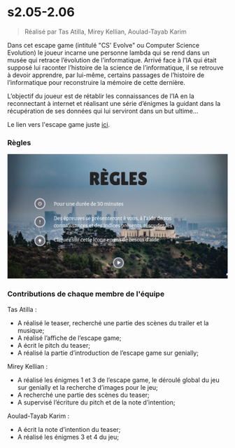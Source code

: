 # s2.05-2.06

> Réalisé par Tas Atilla, Mirey Kellian, Aoulad-Tayab Karim

Dans cet escape game (intitulé "CS' Evolve" ou Computer Science Evolution) le joueur incarne une personne lambda qui se rend dans un musée qui retrace l’évolution de l’informatique. Arrivé face à l’IA qui était supposé lui raconter l’histoire de la science de l’informatique, il se retrouve à devoir apprendre, par lui-même, certains passages de l’histoire de l’informatique pour reconstruire la mémoire de cette dernière.

L’objectif du joueur est de rétablir les connaissances de l’IA en la reconnectant à internet et réalisant une série d’énigmes la guidant dans la récupération de ses données qui lui serviront dans un but ultime…

Le lien vers l'escape game juste [ici](https://view.genial.ly/63fe1d1070b155001137985b/interactive-content-cs-evolve-part-i).

### Règles

![Règles](Regles.png)

### Contributions de chaque membre de l'équipe

Tas Atilla :
- A réalisé le teaser, recherché une partie des scènes du trailer et la musique;
- A réalisé l’affiche de l’escape game;
- A écrit le pitch du teaser;
- A réalisé la partie d’introduction de l’escape game sur genially;

Mirey Kellian : 
- A réalisé les énigmes 1 et 3 de l’escape game, le déroulé global du jeu sur genially et la recherche d’images pour le jeu;
- A recherché une partie des scènes du teaser;
- A supervisé l’écriture du pitch et de la note d’intention;

Aoulad-Tayab Karim : 
- A écrit la note d’intention du teaser;
- A réalisé les énigmes 3 et 4 du jeu;